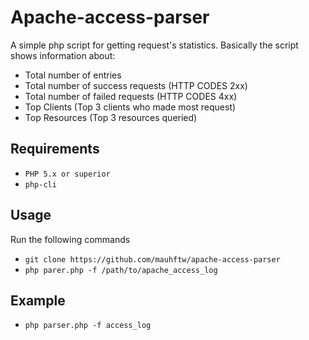 # Apache-access-parser

A simple php script for getting request's statistics. Basically the script shows information about:

- Total number of entries
- Total number of success requests (HTTP CODES 2xx)
- Total number of failed requests (HTTP CODES 4xx)
- Top Clients (Top 3 clients who made most request)
- Top Resources (Top 3 resources queried)

## Requirements

- `PHP 5.x or superior`
- `php-cli`

## Usage

Run the following commands

- `git clone https://github.com/mauhftw/apache-access-parser`
- `php parer.php -f /path/to/apache_access_log`

## Example

- `php parser.php -f access_log`


